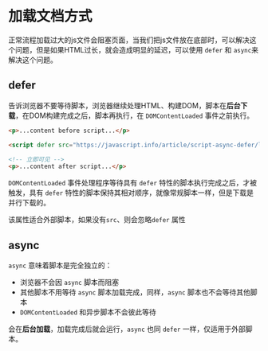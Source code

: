 # 加载文档方式

正常流程加载过大的js文件会阻塞页面，当我们把js文件放在底部时，可以解决这个问题，但是如果HTML过长，就会造成明显的延迟，可以使用 `defer` 和 `async`来解决这个问题。

## defer

告诉浏览器不要等待脚本，浏览器继续处理HTML、构建DOM，脚本在**后台下载**，在DOM构建完成之后，脚本再执行，在 `DOMContentLoaded` 事件之前执行。

```html
<p>...content before script...</p>

<script defer src="https://javascript.info/article/script-async-defer/long.js?speed=1"></script>

<!-- 立即可见 -->
<p>...content after script...</p>
```

`DOMContentLoaded` 事件处理程序等待具有 `defer` 特性的脚本执行完成之后，才被触发，具有 `defer` 特性的脚本保持其相对顺序，就像常规脚本一样，但是下载是并行下载的。

该属性适合外部脚本，如果没有`src`、则会忽略`defer` 属性

## async

`async` 意味着脚本是完全独立的：

- 浏览器不会因 `async` 脚本而阻塞
- 其他脚本不用等待 `async` 脚本加载完成，同样，`async` 脚本也不会等待其他脚本
- `DOMContentLoaded` 和异步脚本不会彼此等待

会在**后台加载**，加载完成后就会运行，`async` 也同 `defer` 一样，仅适用于外部脚本。

